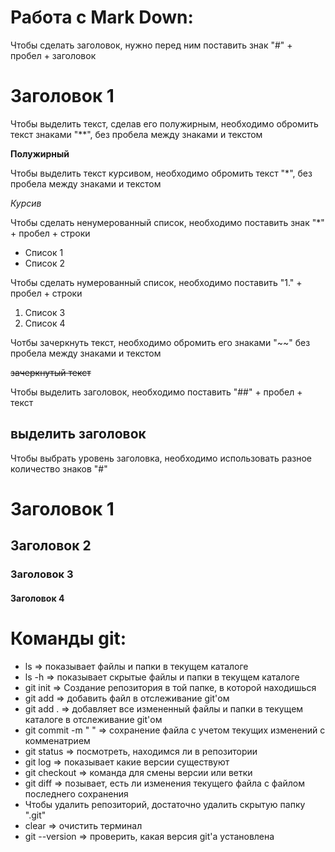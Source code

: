 # Работа с Mark Down:

Чтобы сделать заголовок, нужно перед ним поставить знак "#" + пробел + заголовок
# Заголовок 1

Чтобы выделить текст, сделав его полужирным, необходимо обромить текст знаками "**",
без пробела между знаками и текстом

**Полужирный**

Чтобы выделить текст курсивом, необходимо обромить текст "*", без пробела между знаками и текстом

*Курсив*

Чтобы сделать ненумерованный список, необходимо поставить знак "*" + пробел + строки
* Список 1
* Список 2

Чтобы сделать нумерованный список, необходимо поставить "1." + пробел + строки
1. Список 3
2. Список 4

Чотбы зачеркнуть текст, необходимо обромить его знаками "~~" без пробела между знаками и текстом 

~~зачеркнутый текст~~

Чтобы выделить заголовок, необходимо поставить "##" + пробел + текст
## выделить заголовок

Чтобы выбрать уровень заголовка, необходимо использовать разное количество знаков "#"
# Заголовок 1
## Заголовок 2
### Заголовок 3
#### Заголовок 4

 # Команды git:
 * ls => показывает файлы и папки в текущем каталоге
 * ls -h => показывает скрытые файлы и папки в текущем каталоге
 * git init => Создание репозитория в той папке, в которой находишься
 * git add => добавить файл в отслеживание git'ом
 * git add . => добавляет все измененный файлы и папки в текущем каталоге в отслеживание git'ом
 * git commit -m " " => сохранение файла с учетом текущих изменений с комменатрием
 * git status => посмотреть, находимся ли в репозитории
 * git log => показывает какие версии существуют
 * git checkout => команда для смены версии или ветки
 * git diff => позывает, есть ли изменения текущего файла с файлом последнего сохранения 
 * Чтобы удалить репозиторий, достаточно удалить скрытую папку ".git"
 * clear => очистить терминал
 * git --version => проверить, какая версия git'а установлена

 




